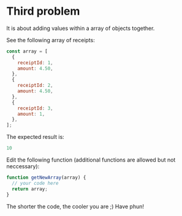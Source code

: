 # Third problem

It is about adding values within a array of objects together.

See the following array of receipts:

```javascript
const array = [
  {
    receiptId: 1,
    amount: 4.50,
  },
  {
    receiptId: 2,
    amount: 4.50,
  },
  {
    receiptId: 3,
    amount: 1,
  },
];
```

The expected result is:

```javascript
10
```

Edit the following function (additional functions are allowed but not neccessary):

```javascript
function getNewArray(array) {
  // your code here
  return array;
}
```

The shorter the code, the cooler you are ;) Have phun!